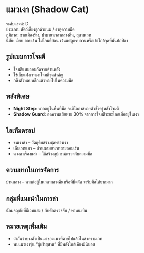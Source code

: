 # แมวเงา (Shadow Cat)

ระดับแรงค์: D  
ประเภท: สัตว์เลี้ยงลูกด้วยนม / ธาตุความมืด  
ภูมิภาค: ซากเมืองร้าง, ป่ามายาเวลากลางคืน, สุสานเวท  
นิสัย: เงียบ ลอบเร้น ไม่โจมตีก่อน เว้นแต่ถูกรบกวนหรือเข้าใกล้จุดที่มันปกป้อง

## รูปแบบการโจมตี
- โจมตีแบบลอบกัดจากด้านหลัง  
- ใช้เล็บแฝงเวทเงาโจมตีจุดสำคัญ  
- กลิ้งตัวหลบหลีกแล้วหายไปในความมืด

## พลังพิเศษ
- **Night Step**: หากอยู่ในพื้นที่มืด จะมีโอกาสหายตัวชั่วครู่หลังโจมตี  
- **Shadow Guard**: ลดความเสียหาย 30% จากการโจมตีระยะไกลเมื่ออยู่ในเงา

## ไอเท็มดรอป
- ขนเงาดำ – วัตถุดิบสร้างชุดพรางเงา  
- เล็บเวทแมว – ส่วนผสมยาเวทสายลอบเร้น  
- ดวงตาเรืองแสง – ใช้สร้างอุปกรณ์ตรวจจับความมืด

## ความยากในการจัดการ
ปานกลาง – หากต่อสู้ในเวลากลางคืนหรือที่มืดจัด จะรับมือได้ยากมาก

## กลุ่มที่แนะนำในการล่า
นักผจญภัยที่มีเวทแสง / กับดักตรวจจับ / พาหนะบิน

## หมายเหตุเพิ่มเติม
- ว่ากันว่าบางตัวเป็นเงาของแมวที่ตายไปแล้วในสงครามเวท  
- พบแมวเงารุ่น “ผู้เฝ้าสุสาน” ที่มีพลังใกล้เคียงมินิบอส
